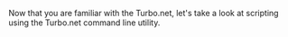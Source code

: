 Now that you are familiar with the Turbo.net, let's take a look at scripting using the Turbo.net command line utility.

